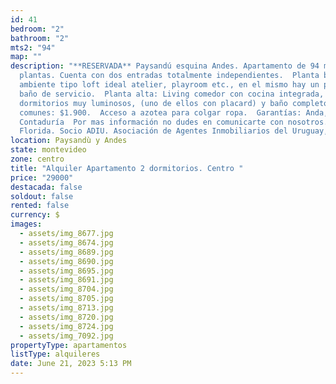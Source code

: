 ```yaml
---
id: 41
bedroom: "2"
bathroom: "2"
mts2: "94"
map: ""
description: "**RESERVADA** Paysandú esquina Andes. Apartamento de 94 m2 en 2
  plantas. Cuenta con dos entradas totalmente independientes.  Planta baja: gran
  ambiente tipo loft ideal atelier, playroom etc., en el mismo hay un pequeño
  baño de servicio.  Planta alta: Living comedor con cocina integrada, 2
  dormitorios muy luminosos, (uno de ellos con placard) y baño completo.  Gastos
  comunes: $1.900.  Acceso a azotea para colgar ropa.  Garantías: Anda, Porto o
  Contaduría  Por mas información no dudes en comunicarte con nosotros.  Estudio
  Florida. Socio ADIU. Asociación de Agentes Inmobiliarios del Uruguay,"
location: Paysandù y Andes
state: montevideo
zone: centro
title: "Alquiler Apartamento 2 dormitorios. Centro "
price: "29000"
destacada: false
soldout: false
rented: false
currency: $
images:
  - assets/img_8677.jpg
  - assets/img_8674.jpg
  - assets/img_8689.jpg
  - assets/img_8690.jpg
  - assets/img_8695.jpg
  - assets/img_8691.jpg
  - assets/img_8704.jpg
  - assets/img_8705.jpg
  - assets/img_8713.jpg
  - assets/img_8720.jpg
  - assets/img_8724.jpg
  - assets/img_7092.jpg
propertyType: apartamentos
listType: alquileres
date: June 21, 2023 5:13 PM
---
```

